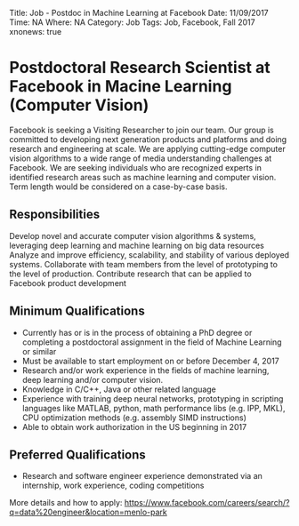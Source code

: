 Title: Job - Postdoc in Machine Learning at Facebook
Date: 11/09/2017
Time: NA
Where: NA
Category: Job
Tags: Job, Facebook, Fall 2017
xnonews: true

# Postdoctoral Research Scientist at Facebook in Macine Learning (Computer Vision)

Facebook is seeking a Visiting Researcher to join our team. Our group is committed to developing next generation products and platforms and doing research and engineering at scale. We are applying cutting-edge computer vision algorithms to a wide range of media understanding challenges at Facebook. We are seeking individuals who are recognized experts in identified research areas such as machine learning and computer vision. Term length would be considered on a case-by-case basis.

## Responsibilities
Develop novel and accurate computer vision algorithms & systems, leveraging deep learning and machine learning on big data resources
Analyze and improve efficiency, scalability, and stability of various deployed systems.
Collaborate with team members from the level of prototyping to the level of production.
Contribute research that can be applied to Facebook product development

## Minimum Qualifications
* Currently has or is in the process of obtaining a PhD degree or completing a postdoctoral assignment in the field of Machine Learning or similar 
* Must be available to start employment on or before December 4, 2017 
* Research and/or work experience in the fields of machine learning, deep learning and/or computer vision.
* Knowledge in C/C++, Java or other related language
* Experience with training deep neural networks, prototyping in scripting languages like MATLAB, python, math performance libs (e.g. IPP, MKL), CPU optimization methods (e.g. assembly SIMD instructions)
* Able to obtain work authorization in the US beginning in 2017 

## Preferred Qualifications
* Research and software engineer experience demonstrated via an internship, work experience, coding competitions

More details and how to apply:
https://www.facebook.com/careers/search/?q=data%20engineer&location=menlo-park 